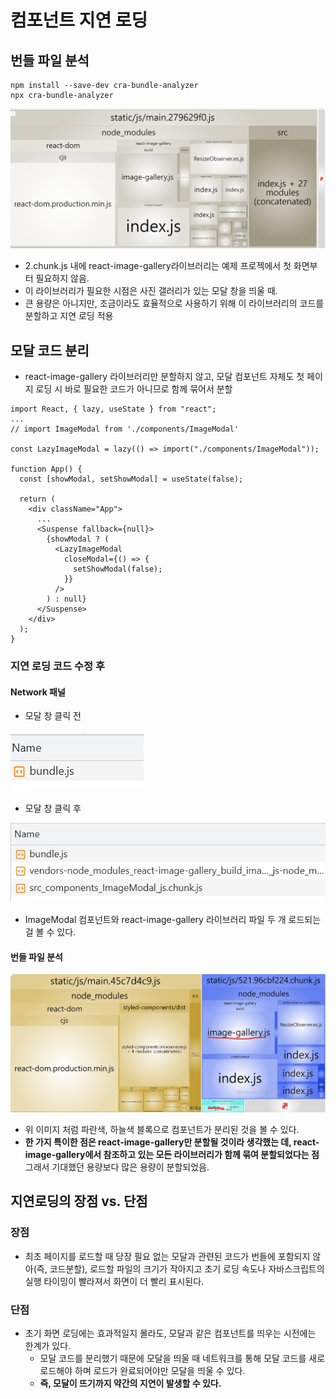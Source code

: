 # 컴포넌트 지연 로딩

## 번들 파일 분석

```
npm install --save-dev cra-bundle-analyzer
npx cra-bundle-analyzer
```

![](a.png)

- 2.chunk.js 내에 react-image-gallery라이브러리는 예제 프로젝에서 첫 화면부터 필요하지 않음.
- 이 라이브러리가 필요한 시점은 사진 갤러리가 있는 모달 창을 띄울 때.
- 큰 용량은 아니지만, 조금이라도 효율적으로 사용하기 위해 이 라이브러리의 코드를 분할하고 지연 로딩 적용

## 모달 코드 분리

- react-image-gallery 라이브러리만 분할하지 않고, 모달 컴포넌트 자체도 첫 페이지 로딩 시 바로 필요한 코드가 아니므로 함께 묶어서 분할

```
import React, { lazy, useState } from "react";
...
// import ImageModal from './components/ImageModal'

const LazyImageModal = lazy(() => import("./components/ImageModal"));

function App() {
  const [showModal, setShowModal] = useState(false);

  return (
    <div className="App">
      ...
      <Suspense fallback={null}>
        {showModal ? (
          <LazyImageModal
            closeModal={() => {
              setShowModal(false);
            }}
          />
        ) : null}
      </Suspense>
    </div>
  );
}
```

### 지연 로딩 코드 수정 후

#### Network 패널

- 모달 창 클릭 전

![](b.png)

- 모달 창 클릭 후

![](c.png)

- ImageModal 컴포넌트와 react-image-gallery 라이브러리 파일 두 개 로드되는 걸 볼 수 있다.

#### 번들 파일 분석

![](d.png)

- 위 이미지 처럼 파란색, 하늘색 블록으로 컴포넌트가 분리된 것을 볼 수 있다.
- **한 가지 특이한 점은 react-image-gallery만 분할될 것이라 생각했는 데, react-image-gallery에서 참조하고 있는 모든 라이브러리가 함께 묶여 분할되었다는 점** 그래서 기대했던 용량보다 많은 용량이 분할되었음.

## 지연로딩의 장점 vs. 단점

### 장점

- 최초 페이지를 로드할 때 당장 필요 없는 모달과 관련된 코드가 번들에 포함되지 않아(즉, 코드분할), 로드할 파일의 크기가 작아지고 초기 로딩 속도나 자바스크립트의 실행 타이밍이 빨라져서 화면이 더 빨리 표시된다.

### 단점

- 초기 화면 로딩에는 효과적일지 몰라도, 모달과 같은 컴포넌트를 띄우는 시전에는 한계가 있다.
  - 모달 코드를 분리했기 때문에 모달을 띄울 때 네트워크를 통해 모달 코드를 새로 로드해야 하며 로드가 완료되어야만 모달을 띄울 수 있다.
  - **즉, 모달이 뜨기까지 약간의 지연이 발생할 수 있다.**
